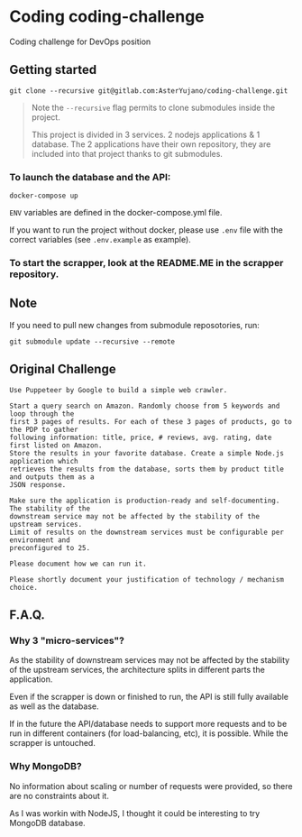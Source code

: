 # Coding coding-challenge

Coding challenge for DevOps position

## Getting started

```
git clone --recursive git@gitlab.com:AsterYujano/coding-challenge.git
```

> Note the `--recursive` flag permits to clone submodules inside the project.
> 
> This project is divided in 3 services.
> 2 nodejs applications & 1 database.
> The 2 applications have their own repository, they are included into that project thanks to git submodules.

### To launch the database and the API:

```
docker-compose up
```

`ENV` variables are defined in the docker-compose.yml file.

If you want to run the project without docker, please use `.env` file with the correct variables (see `.env.example` as example).

### To start the scrapper, look at the README.ME in the scrapper repository.

## Note

If you need to pull new changes from submodule reposotories, run:

```
git submodule update --recursive --remote
```


## Original Challenge

```
Use Puppeteer by Google to build a simple web crawler.

Start a query search on Amazon. Randomly choose from 5 keywords and loop through the
first 3 pages of results. For each of these 3 pages of products, go to the PDP to gather
following information: title, price, # reviews, avg. rating, date first listed on Amazon.
Store the results in your favorite database. Create a simple Node.js application which
retrieves the results from the database, sorts them by product title and outputs them as a
JSON response.

Make sure the application is production-ready and self-documenting. The stability of the
downstream service may not be affected by the stability of the upstream services.
Limit of results on the downstream services must be configurable per environment and
preconfigured to 25.

Please document how we can run it.

Please shortly document your justification of technology / mechanism choice.
```

## F.A.Q.

### Why 3 "micro-services"?

As the stability of downstream services may not be affected by the stability of the upstream services, the architecture splits in different parts the application.

Even if the scrapper is down or finished to run, the API is still fully available as well as the database.

If in the future the API/database needs to support more requests and to be run in different containers (for load-balancing, etc), it is possible. While the scrapper is untouched.

### Why MongoDB?

No information about scaling or number of requests were provided, so there are no constraints about it.

As I was workin with NodeJS, I thought it could be interesting to try MongoDB database.